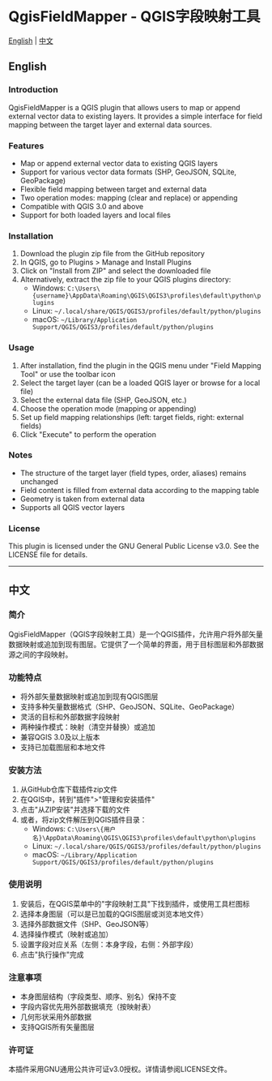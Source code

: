 # QgisFieldMapper - QGIS字段映射工具

[English](#english) | [中文](#中文)

## English

### Introduction

QgisFieldMapper is a QGIS plugin that allows users to map or append external vector data to existing layers. It provides a simple interface for field mapping between the target layer and external data sources.

### Features

- Map or append external vector data to existing QGIS layers
- Support for various vector data formats (SHP, GeoJSON, SQLite, GeoPackage)
- Flexible field mapping between target and external data
- Two operation modes: mapping (clear and replace) or appending
- Compatible with QGIS 3.0 and above
- Support for both loaded layers and local files

### Installation

1. Download the plugin zip file from the GitHub repository
2. In QGIS, go to Plugins > Manage and Install Plugins
3. Click on "Install from ZIP" and select the downloaded file
4. Alternatively, extract the zip file to your QGIS plugins directory:
   - Windows: `C:\Users\{username}\AppData\Roaming\QGIS\QGIS3\profiles\default\python\plugins`
   - Linux: `~/.local/share/QGIS/QGIS3/profiles/default/python/plugins`
   - macOS: `~/Library/Application Support/QGIS/QGIS3/profiles/default/python/plugins`

### Usage

1. After installation, find the plugin in the QGIS menu under "Field Mapping Tool" or use the toolbar icon
2. Select the target layer (can be a loaded QGIS layer or browse for a local file)
3. Select the external data file (SHP, GeoJSON, etc.)
4. Choose the operation mode (mapping or appending)
5. Set up field mapping relationships (left: target fields, right: external fields)
6. Click "Execute" to perform the operation

### Notes

- The structure of the target layer (field types, order, aliases) remains unchanged
- Field content is filled from external data according to the mapping table
- Geometry is taken from external data
- Supports all QGIS vector layers

### License

This plugin is licensed under the GNU General Public License v3.0. See the LICENSE file for details.

---

## 中文

### 简介

QgisFieldMapper（QGIS字段映射工具）是一个QGIS插件，允许用户将外部矢量数据映射或追加到现有图层。它提供了一个简单的界面，用于目标图层和外部数据源之间的字段映射。

### 功能特点

- 将外部矢量数据映射或追加到现有QGIS图层
- 支持多种矢量数据格式（SHP、GeoJSON、SQLite、GeoPackage）
- 灵活的目标和外部数据字段映射
- 两种操作模式：映射（清空并替换）或追加
- 兼容QGIS 3.0及以上版本
- 支持已加载图层和本地文件

### 安装方法

1. 从GitHub仓库下载插件zip文件
2. 在QGIS中，转到"插件">"管理和安装插件"
3. 点击"从ZIP安装"并选择下载的文件
4. 或者，将zip文件解压到QGIS插件目录：
   - Windows: `C:\Users\{用户名}\AppData\Roaming\QGIS\QGIS3\profiles\default\python\plugins`
   - Linux: `~/.local/share/QGIS/QGIS3/profiles/default/python/plugins`
   - macOS: `~/Library/Application Support/QGIS/QGIS3/profiles/default/python/plugins`

### 使用说明

1. 安装后，在QGIS菜单中的"字段映射工具"下找到插件，或使用工具栏图标
2. 选择本身图层（可以是已加载的QGIS图层或浏览本地文件）
3. 选择外部数据文件（SHP、GeoJSON等）
4. 选择操作模式（映射或追加）
5. 设置字段对应关系（左侧：本身字段，右侧：外部字段）
6. 点击"执行操作"完成

### 注意事项

- 本身图层结构（字段类型、顺序、别名）保持不变
- 字段内容优先用外部数据填充（按映射表）
- 几何形状采用外部数据
- 支持QGIS所有矢量图层

### 许可证

本插件采用GNU通用公共许可证v3.0授权。详情请参阅LICENSE文件。
